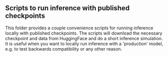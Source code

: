 ## Scripts to run inference with published checkpoints

This folder provides a couple convenience scripts for running inference
locally with published checkpoints. The scripts will download the necessary checkpoint
and data from HuggingFace and do a short inference simulation. It is useful
when you want to locally run inference with a 'production' model, e.g. to
test backwards compatibility or any other reason.
